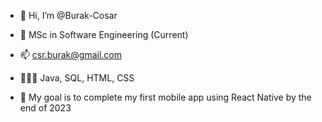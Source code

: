 - 👋 Hi, I’m @Burak-Cosar

- 🌱 MSc in Software Engineering (Current) 
- 📫 csr.burak@gmail.com

- 👨🏻‍💻 Java, SQL, HTML, CSS
- 🎯 My goal is to complete my first mobile app using React Native by the end of 2023

